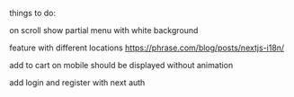 things to do:

on scroll show partial menu with white background

feature with different locations https://phrase.com/blog/posts/nextjs-i18n/

add to cart on mobile should be displayed without animation

add login and register with next auth
